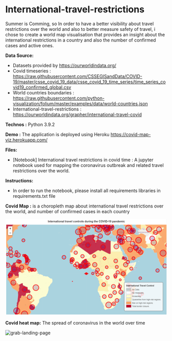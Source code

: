# International-travel-restrictions
Summer is Comming, so In order to have a better visibility about travel restrictions over the world and also to better measure safety of travel, i chose to create a world map visualisation that provides an insight about the international restrictions in a country and also the number of confirmed cases and active ones.



**Data Source:**

* Datasets provided by https://ourworldindata.org/
* Covid timeseries : https://raw.githubusercontent.com/CSSEGISandData/COVID-19/master/csse_covid_19_data/csse_covid_19_time_series/time_series_covid19_confirmed_global.csv
* World countries boundaries : https://raw.githubusercontent.com/python-visualization/folium/master/examples/data/world-countries.json
* International-travel-restrictions : https://ourworldindata.org/grapher/international-travel-covid


**Technos :** Python 3.9.2

**Demo :** The application is deployed using Heroku https://covid-map-viz.herokuapp.com/

**Files:** 
* [Notebook] International travel restrictions in covid time : A jupyter notebook used for mapping the coronavirus outbreak and related travel restrictions over the world.

**Instructions:**
* In order to run the notebook, please install all requirements libraries in requirements.txt file

**Covid Map :** is a choropleth map about international travel restrictions over the world, and number of confirmed cases in each country

![alt text](https://github.com/OumaimaBN/International-travel-restrictions-in-covid-time/blob/main/covid_map.PNG)

**Covid heat map:** The spread of coronavirus in the world over time

![grab-landing-page](https://github.com/OumaimaBN/International-travel-restrictions-in-covid-time/blob/main/covid-heat-map.gif)

